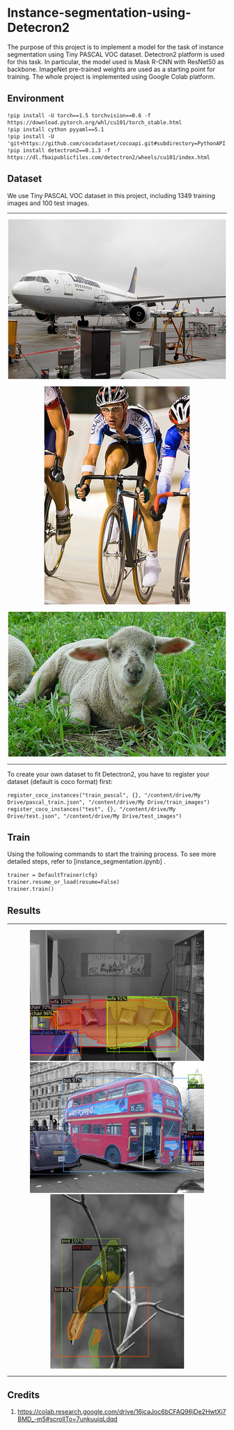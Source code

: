 # Instance-segmentation-using-Detecron2
The purpose of this project is to implement a model for the task of instance segmentation using Tiny PASCAL VOC dataset. Detectron2 platform is used for this task. In particular, the model used is Mask R-CNN with ResNet50 as backbone. ImageNet pre-trained weights are used as a starting point for training.
The whole project is implemented using Google Colab platform.

## Environment

 ```
!pip install -U torch==1.5 torchvision==0.6 -f https://download.pytorch.org/whl/cu101/torch_stable.html
!pip install cython pyyaml==5.1
!pip install -U 'git+https://github.com/cocodataset/cocoapi.git#subdirectory=PythonAPI'
!pip install detectron2==0.1.3 -f https://dl.fbaipublicfiles.com/detectron2/wheels/cu101/index.html
  ```
  
## Dataset
We use Tiny PASCAL VOC dataset in this project, including 1349 training images and 100 test images.

------------------
<p align="center">
  <img src="2007_000033.jpg">
</p>

<p align="center">
  <img src="2007_000129.jpg">
</p>

<p align="center">
  <img src="2007_000175.jpg">
</p>

-------------------

To create your own dataset to fit Detectron2, you have to register your dataset (default is coco format) first:
```
register_coco_instances("train_pascal", {}, "/content/drive/My Drive/pascal_train.json", "/content/drive/My Drive/train_images")
register_coco_instances("test", {}, "/content/drive/My Drive/test.json", "/content/drive/My Drive/test_images")
```
## Train

Using the following commands to start the training process. To see more detailed steps, refer to  [instance_segmentation.ipynb] .
```
trainer = DefaultTrainer(cfg)
trainer.resume_or_load(resume=False)
trainer.train() 
```

## Results
------------------
<p align="center">
  <img src="test2.png">
  <img src="test4.png">
  <img src="test5.png">
</p>

-------------------

## Credits
1) https://colab.research.google.com/drive/16jcaJoc6bCFAQ96jDe2HwtXj7BMD_-m5#scrollTo=7unkuuiqLdqd
